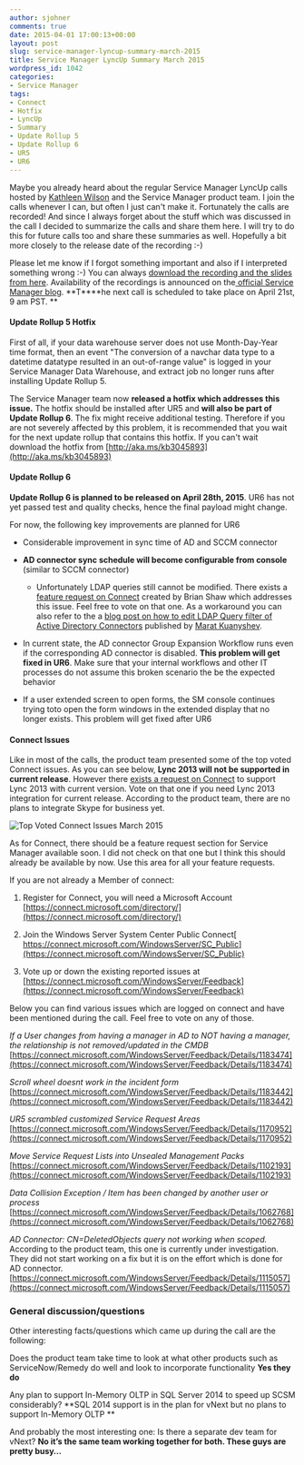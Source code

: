 ```yaml
---
author: sjohner
comments: true
date: 2015-04-01 17:00:13+00:00
layout: post
slug: service-manager-lyncup-summary-march-2015
title: Service Manager LyncUp Summary March 2015
wordpress_id: 1042
categories:
- Service Manager
tags:
- Connect
- Hotfix
- LyncUp
- Summary
- Update Rollup 5
- Update Rollup 6
- UR5
- UR6
---
```


Maybe you already heard about the regular Service Manager LyncUp calls hosted by [Kathleen Wilson](http://twitter.com/mkathleenwilson) and the Service Manager product team. I join the calls whenever I can, but often I just can't make it. Fortunately the calls are recorded! And since I always forget about the stuff which was discussed in the call I decided to summarize the calls and share them here. I will try to do this for future calls too and share these summaries as well. Hopefully a bit more closely to the release date of the recording :-)

Please let me know if I forgot something important and also if I interpreted something wrong :-) You can always [download the recording and the slides from here](http://1drv.ms/1r5Czkf). Availability of the recordings is announced on the[ official Service Manager blog](http://blogs.technet.com/b/servicemanager). **T****he next call is scheduled to take place on April 21st, 9 am PST. **<!-- more -->


#### **Update Rollup 5 Hotfix**


First of all, if your data warehouse server does not use Month-Day-Year time format, then an event "The conversion of a navchar data type to a datetime datatype resulted in an out-of-range value" is logged in your Service Manager Data Warehouse, and extract job no longer runs after installing Update Rollup 5.

The Service Manager team now **released a hotfix which addresses this issue.** The hotfix should be installed after UR5 and **will also be part of Update Rollup 6**. The fix might receive additional testing. Therefore if you are not severely affected by this problem, it is recommended that you wait for the next update rollup that contains this hotfix. If you can't wait download the hotfix from [http://aka.ms/kb3045893](http://aka.ms/kb3045893)


#### **Update Rollup 6**


**Update Rollup 6 is planned to be released on April 28th, 2015**. UR6 has not yet passed test and quality checks, hence the final payload might change.

For now, the following key improvements are planned for UR6



	
  * Considerable improvement in sync time of AD and SCCM connector

	
  * **AD connector sync schedule will become configurable from console** (similar to SCCM connector)

	
    * Unfortunately LDAP queries still cannot be modified. There exists a [feature request on Connect](https://connect.microsoft.com/WindowsServer/Feedback/Details/1186508) created by Brian Shaw which addresses this issue. Feel free to vote on that one. As a workaround you can also refer to the a [blog post on how to edit LDAP Query filter of Active Directory Connectors](http://bit.ly/1FHGNs8) published by [Marat Kuanyshev](https://twitter.com/SCUtils).




	
  * In current state, the AD connector Group Expansion Workflow runs even if the corresponding AD connector is disabled. **This problem will get fixed in UR6**. Make sure that your internal workflows and other IT processes do not assume this broken scenario the be the expected behavior

	
  * If a user extended screen to open forms, the SM console continues trying toto open the form windows in the extended display that no longer exists. This problem will get fixed after UR6




#### **Connect Issues**


Like in most of the calls, the product team presented some of the top voted Connect issues. As you can see below, **Lync 2013 will not be supported in current release**. However there [exists a request on Connect](https://connect.microsoft.com/WindowsServer/Feedback/Details/1174737) to support Lync 2013 with current version. Vote on that one if you need Lync 2013 integration for current release. According to the product team, there are no plans to integrate Skype for business yet.

![Top Voted Connect Issues March 2015](/images/topvotedconnectissuesmarch2015.png?w=604)

As for Connect, there should be a feature request section for Service Manager available soon. I did not check on that one but I think this should already be available by now. Use this area for all your feature requests.

If you are not already a Member of connect:



	
  1. Register for Connect, you will need a Microsoft Account
[https://connect.microsoft.com/directory/](https://connect.microsoft.com/directory/)



	
  2. Join the Windows Server System Center Public Connect[
https://connect.microsoft.com/WindowsServer/SC_Public](https://connect.microsoft.com/WindowsServer/SC_Public)



	
  3. Vote up or down the existing reported issues at
[https://connect.microsoft.com/WindowsServer/Feedback](https://connect.microsoft.com/WindowsServer/Feedback)


Below you can find various issues which are logged on connect and have been mentioned during the call. Feel free to vote on any of those.

_If a User changes from having a manager in AD to NOT having a manager, the relationship is not removed/updated in the CMDB_
[https://connect.microsoft.com/WindowsServer/Feedback/Details/1183474](https://connect.microsoft.com/WindowsServer/Feedback/Details/1183474)

_Scroll wheel doesnt work in the incident form_
[https://connect.microsoft.com/WindowsServer/Feedback/Details/1183442](https://connect.microsoft.com/WindowsServer/Feedback/Details/1183442)

_UR5 scrambled customized Service Request Areas_
[https://connect.microsoft.com/WindowsServer/Feedback/Details/1170952](https://connect.microsoft.com/WindowsServer/Feedback/Details/1170952)

_Move Service Request Lists into Unsealed Management Packs_
[https://connect.microsoft.com/WindowsServer/Feedback/Details/1102193](https://connect.microsoft.com/WindowsServer/Feedback/Details/1102193)

_Data Collision Exception / Item has been changed by another user or process_
[https://connect.microsoft.com/WindowsServer/Feedback/Details/1062768](https://connect.microsoft.com/WindowsServer/Feedback/Details/1062768)

_AD Connector: CN=DeletedObjects query not working when scoped._
According to the product team, this one is currently under investigation. They did not start working on a fix but it is on the effort which is done for AD connector.
[https://connect.microsoft.com/WindowsServer/Feedback/Details/1115057](https://connect.microsoft.com/WindowsServer/Feedback/Details/1115057)


### **General discussion/questions**


Other interesting facts/questions which came up during the call are the following:

Does the product team take time to look at what other products such as ServiceNow/Remedy do well and look to incorporate functionality
**Yes they do**

Any plan to support In-Memory OLTP in SQL Server 2014 to speed up SCSM considerably? **SQL 2014 support is in the plan for vNext but no plans to support In-Memory OLTP **

And probably the most interesting one: Is there a separate dev team for vNext?
**No it’s the same team working together for both. These guys are pretty busy…**
